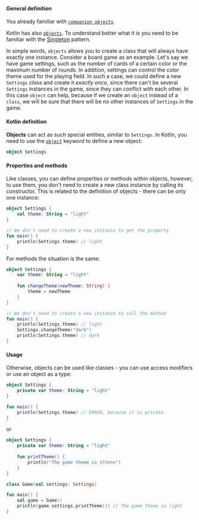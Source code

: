 #### General definition

You already familiar with [`companion objects`]((https://kotlinlang.org/docs/object-declarations.html#companion-objects)).

Kotlin has also [`objects`](https://kotlinlang.org/docs/object-declarations.html#object-declarations-overview).
To understand better what it is you need to be familiar with the [Singleton](https://en.wikipedia.org/wiki/Singleton_pattern) pattern.

In simple words, `objects` allows you to create a class that will always have exactly one instance.
Consider a board game as an example.
Let's say we have game settings, such as the number of cards of a certain color or the maximum number of rounds.
In addition, settings can control the color theme used for the playing field.
In such a case, we could define a new `Settings` _class_ and create it _exactly once_, 
since there can't be several `Settings` instances in the game, since they can conflict with each other.
In this case `object` can help, because if we create an `object` instead of a `class`, 
we will be sure that there will be no other instances of `Settings` in the game.

#### Kotlin definition

**Objects** can act as such special entities, similar to `Settings`.
In Kotlin, you need to use the [`object`](https://kotlinlang.org/docs/object-declarations.html#object-declarations-overview) keyword to define a new object:

```kotlin
object Settings
```

#### Properties and methods

Like classes, you can define properties or methods within objects, 
however, to use them, you don't need to create a new class instance by calling its constructor. 
This is related to the definition of objects - there can be only one instance:

```kotlin
object Settings {
    val theme: String = "light"
}

// We don't need to create a new instance to get the property
fun main() {
    println(Settings.theme) // light
}
```

For methods the situation is the same:

```kotlin
object Settings {
    var theme: String = "light"
    
    fun changeTheme(newTheme: String) {
        theme = newTheme
    }
}

// We don't need to create a new instance to call the method
fun main() {
    println(Settings.theme) // light
    Settings.changeTheme("dark")
    println(Settings.theme) // dark
}
```

#### Usage

Otherwise, objects can be used like classes - you can use access modifiers or use an object as a type:

```kotlin
object Settings {
    private var theme: String = "light"
}

fun main() {
    println(Settings.theme) // ERROR, because it is private
}
```

or 

```kotlin
object Settings {
    private var theme: String = "light"
    
    fun printTheme() {
        println("The game theme is $theme")
    }
}

class Game(val settings: Settings)

fun main() {
    val game = Game()
    println(game.settings.printTheme()) // The game theme is light
}
```

